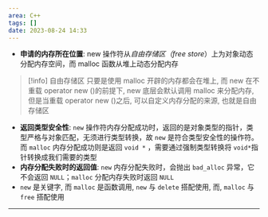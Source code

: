```yaml
---
area: C++
tags: []
date: 2023-08-24 14:33
---
```

- **申请的内存所在位置**: new 操作符从*自由存储区（free store*）上为对象动态分配内存空间，而 malloc 函数从堆上动态分配内存
> [!info] 自由存储区
> 只要是使用 malloc 开辟的内存都会在堆上, 而 new 在不重载 operator new ()的前提下, new 底层会默认调用 malloc 来分配内存, 但是当重载 operator new ()之后, 可以自定义内存分配的来源, 也就是自由存储区

- **返回类型安全性**: `new` 操作符内存分配成功时，返回的是对象类型的指针，类型严格与对象匹配，无须进行类型转换，故 `new` 是符合类型安全性的操作符。而 `malloc` 内存分配成功则是返回 `void *` ，需要通过强制类型转换将 `void*`指针转换成我们需要的类型
- **内存分配失败时的返回值**: `new` 内存分配失败时，会抛出 `bad_alloc` 异常，它不会返回 `NULL`；`malloc` 分配内存失败时返回 `NULL`
- `new` 是关键字, 而 `malloc` 是函数调用, `new` 与 `delete` 搭配使用, 而, `malloc` 与 `free` 搭配使用
---
